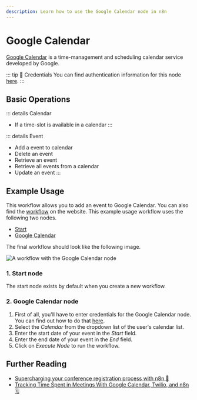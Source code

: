 ```yaml
---
description: Learn how to use the Google Calendar node in n8n
---
```


# Google Calendar

[Google Calendar](https://www.google.com/calendar/) is a time-management and scheduling calendar service developed by Google.

::: tip 🔑 Credentials
You can find authentication information for this node [here](../../../credentials/Google/README.md).
:::

## Basic Operations

::: details Calendar
- If a time-slot is available in a calendar
:::

::: details Event
- Add a event to calendar
- Delete an event
- Retrieve an event
- Retrieve all events from a calendar
- Update an event
:::

## Example Usage

This workflow allows you to add an event to Google Calendar. You can also find the [workflow](https://n8n.io/workflows/427) on the website. This example usage workflow uses the following two nodes.
- [Start](../../core-nodes/Start/README.md)
- [Google Calendar]()

The final workflow should look like the following image.

![A workflow with the Google Calendar node](./workflow.png)

### 1. Start node

The start node exists by default when you create a new workflow.

### 2. Google Calendar node

1. First of all, you'll have to enter credentials for the Google Calendar node. You can find out how to do that [here](../../../credentials/Google/README.md).
2. Select the *Calendar* from the dropdown list of the user's calendar list.
3. Enter the start date of your event in the *Start* field.
4. Enter the end date of your event in the *End* field.
5. Click on *Execute Node* to run the workflow.

## Further Reading

- [Supercharging your conference registration process with n8n 🎫](https://medium.com/n8n-io/supercharging-your-conference-registration-process-with-n8n-2831cdff37f9)
- [Tracking Time Spent in Meetings With Google Calendar, Twilio, and n8n 🗓](https://medium.com/n8n-io/tracking-time-spent-in-meetings-with-google-calendar-twilio-and-n8n-a5d00f77da8c)

